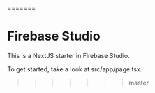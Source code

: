 =======
# Firebase Studio

This is a NextJS starter in Firebase Studio.

To get started, take a look at src/app/page.tsx.
>>>>>>> master
